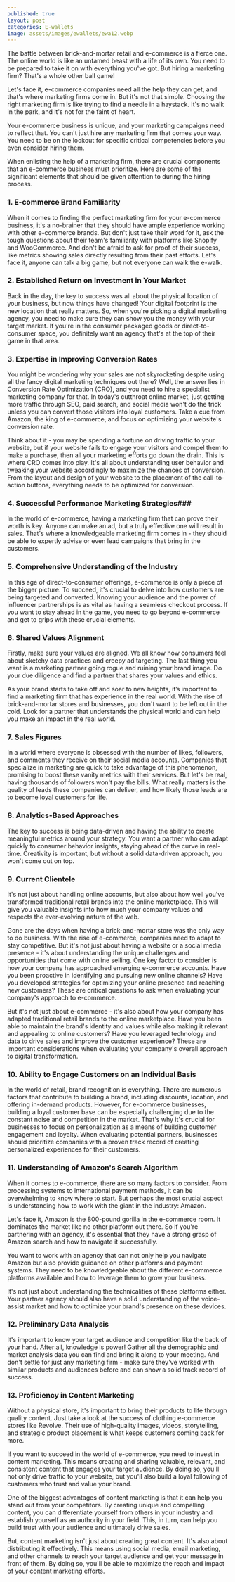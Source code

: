 ```yaml
---
published: true
layout: post
categories: E-wallets
image: assets/images/ewallets/ewa12.webp
---
```


The battle between brick-and-mortar retail and e-commerce is a fierce one. The online world is like an untamed beast with a life of its own. You need to be prepared to take it on with everything you've got. But hiring a marketing firm? That's a whole other ball game!

Let's face it, e-commerce companies need all the help they can get, and that's where marketing firms come in. But it's not that simple. Choosing the right marketing firm is like trying to find a needle in a haystack. It's no walk in the park, and it's not for the faint of heart.

Your e-commerce business is unique, and your marketing campaigns need to reflect that. You can't just hire any marketing firm that comes your way. You need to be on the lookout for specific critical competencies before you even consider hiring them.

When enlisting the help of a marketing firm, there are crucial components that an e-commerce business must prioritize. Here are some of the significant elements that should be given attention to during the hiring process.

### 1. E-commerce Brand Familiarity
When it comes to finding the perfect marketing firm for your e-commerce business, it's a no-brainer that they should have ample experience working with other e-commerce brands. But don't just take their word for it, ask the tough questions about their team's familiarity with platforms like Shopify and WooCommerce. And don't be afraid to ask for proof of their success, like metrics showing sales directly resulting from their past efforts. Let's face it, anyone can talk a big game, but not everyone can walk the e-walk.

### 2. Established Return on Investment in Your Market
Back in the day, the key to success was all about the physical location of your business, but now things have changed! Your digital footprint is the new location that really matters. So, when you're picking a digital marketing agency, you need to make sure they can show you the money with your target market. If you're in the consumer packaged goods or direct-to-consumer space, you definitely want an agency that's at the top of their game in that area.

### 3. Expertise in Improving Conversion Rates
You might be wondering why your sales are not skyrocketing despite using all the fancy digital marketing techniques out there? Well, the answer lies in Conversion Rate Optimization (CRO), and you need to hire a specialist marketing company for that. In today's cutthroat online market, just getting more traffic through SEO, paid search, and social media won't do the trick unless you can convert those visitors into loyal customers. Take a cue from Amazon, the king of e-commerce, and focus on optimizing your website's conversion rate.

Think about it - you may be spending a fortune on driving traffic to your website, but if your website fails to engage your visitors and compel them to make a purchase, then all your marketing efforts go down the drain. This is where CRO comes into play. It's all about understanding user behavior and tweaking your website accordingly to maximize the chances of conversion. From the layout and design of your website to the placement of the call-to-action buttons, everything needs to be optimized for conversion.

### 4. Successful Performance Marketing Strategies###
In the world of e-commerce, having a marketing firm that can prove their worth is key. Anyone can make an ad, but a truly effective one will result in sales. That's where a knowledgeable marketing firm comes in - they should be able to expertly advise or even lead campaigns that bring in the customers.

### 5. Comprehensive Understanding of the Industry
In this age of direct-to-consumer offerings, e-commerce is only a piece of the bigger picture. To succeed, it's crucial to delve into how customers are being targeted and converted. Knowing your audience and the power of influencer partnerships is as vital as having a seamless checkout process. If you want to stay ahead in the game, you need to go beyond e-commerce and get to grips with these crucial elements.

### 6. Shared Values Alignment
Firstly, make sure your values are aligned. We all know how consumers feel about sketchy data practices and creepy ad targeting. The last thing you want is a marketing partner going rogue and ruining your brand image. Do your due diligence and find a partner that shares your values and ethics.

As your brand starts to take off and soar to new heights, it’s important to find a marketing firm that has experience in the real world. With the rise of brick-and-mortar stores and businesses, you don't want to be left out in the cold. Look for a partner that understands the physical world and can help you make an impact in the real world.

### 7. Sales Figures
In a world where everyone is obsessed with the number of likes, followers, and comments they receive on their social media accounts. Companies that specialize in marketing are quick to take advantage of this phenomenon, promising to boost these vanity metrics with their services. But let's be real, having thousands of followers won't pay the bills. What really matters is the quality of leads these companies can deliver, and how likely those leads are to become loyal customers for life.

### 8. Analytics-Based Approaches
The key to success is being data-driven and having the ability to create meaningful metrics around your strategy. You want a partner who can adapt quickly to consumer behavior insights, staying ahead of the curve in real-time. Creativity is important, but without a solid data-driven approach, you won't come out on top.

### 9. Current Clientele
It's not just about handling online accounts, but also about how well you've transformed traditional retail brands into the online marketplace. This will give you valuable insights into how much your company values and respects the ever-evolving nature of the web.

Gone are the days when having a brick-and-mortar store was the only way to do business. With the rise of e-commerce, companies need to adapt to stay competitive. But it's not just about having a website or a social media presence - it's about understanding the unique challenges and opportunities that come with online selling.
One key factor to consider is how your company has approached emerging e-commerce accounts. Have you been proactive in identifying and pursuing new online channels? Have you developed strategies for optimizing your online presence and reaching new customers? These are critical questions to ask when evaluating your company's approach to e-commerce.

But it's not just about e-commerce - it's also about how your company has adapted traditional retail brands to the online marketplace. Have you been able to maintain the brand's identity and values while also making it relevant and appealing to online customers? Have you leveraged technology and data to drive sales and improve the customer experience? These are important considerations when evaluating your company's overall approach to digital transformation.

### 10. Ability to Engage Customers on an Individual Basis
In the world of retail, brand recognition is everything. There are numerous factors that contribute to building a brand, including discounts, location, and offering in-demand products. However, for e-commerce businesses, building a loyal customer base can be especially challenging due to the constant noise and competition in the market. That's why it's crucial for businesses to focus on personalization as a means of building customer engagement and loyalty. When evaluating potential partners, businesses should prioritize companies with a proven track record of creating personalized experiences for their customers.

### 11. Understanding of Amazon's Search Algorithm
When it comes to e-commerce, there are so many factors to consider. From processing systems to international payment methods, it can be overwhelming to know where to start. But perhaps the most crucial aspect is understanding how to work with the giant in the industry: Amazon.

Let's face it, Amazon is the 800-pound gorilla in the e-commerce room. It dominates the market like no other platform out there. So if you're partnering with an agency, it's essential that they have a strong grasp of Amazon search and how to navigate it successfully.

You want to work with an agency that can not only help you navigate Amazon but also provide guidance on other platforms and payment systems. They need to be knowledgeable about the different e-commerce platforms available and how to leverage them to grow your business.

It's not just about understanding the technicalities of these platforms either. Your partner agency should also have a solid understanding of the voice-assist market and how to optimize your brand's presence on these devices.

### 12. Preliminary Data Analysis
It's important to know your target audience and competition like the back of your hand. After all, knowledge is power! Gather all the demographic and market analysis data you can find and bring it along to your meeting. And don't settle for just any marketing firm - make sure they've worked with similar products and audiences before and can show a solid track record of success.

### 13. Proficiency in Content Marketing
Without a physical store, it's important to bring their products to life through quality content. Just take a look at the success of clothing e-commerce stores like Revolve. Their use of high-quality images, videos, storytelling, and strategic product placement is what keeps customers coming back for more.

If you want to succeed in the world of e-commerce, you need to invest in content marketing. This means creating and sharing valuable, relevant, and consistent content that engages your target audience. By doing so, you'll not only drive traffic to your website, but you'll also build a loyal following of customers who trust and value your brand.

One of the biggest advantages of content marketing is that it can help you stand out from your competitors. By creating unique and compelling content, you can differentiate yourself from others in your industry and establish yourself as an authority in your field. This, in turn, can help you build trust with your audience and ultimately drive sales.

But, content marketing isn't just about creating great content. It's also about distributing it effectively. This means using social media, email marketing, and other channels to reach your target audience and get your message in front of them. By doing so, you'll be able to maximize the reach and impact of your content marketing efforts.
